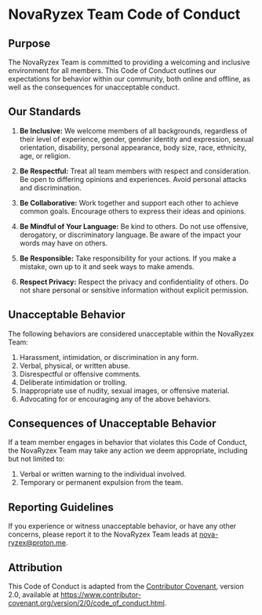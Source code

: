 # NovaRyzex Team Code of Conduct

## Purpose

The NovaRyzex Team is committed to providing a welcoming and inclusive environment for all members. This Code of Conduct outlines our expectations for behavior within our community, both online and offline, as well as the consequences for unacceptable conduct.

## Our Standards

1. **Be Inclusive:** We welcome members of all backgrounds, regardless of their level of experience, gender, gender identity and expression, sexual orientation, disability, personal appearance, body size, race, ethnicity, age, or religion.

2. **Be Respectful:** Treat all team members with respect and consideration. Be open to differing opinions and experiences. Avoid personal attacks and discrimination.

3. **Be Collaborative:** Work together and support each other to achieve common goals. Encourage others to express their ideas and opinions.

4. **Be Mindful of Your Language:** Be kind to others. Do not use offensive, derogatory, or discriminatory language. Be aware of the impact your words may have on others.

5. **Be Responsible:** Take responsibility for your actions. If you make a mistake, own up to it and seek ways to make amends.

6. **Respect Privacy:** Respect the privacy and confidentiality of others. Do not share personal or sensitive information without explicit permission.

## Unacceptable Behavior

The following behaviors are considered unacceptable within the NovaRyzex Team:

1. Harassment, intimidation, or discrimination in any form.
2. Verbal, physical, or written abuse.
3. Disrespectful or offensive comments.
4. Deliberate intimidation or trolling.
5. Inappropriate use of nudity, sexual images, or offensive material.
6. Advocating for or encouraging any of the above behaviors.

## Consequences of Unacceptable Behavior

If a team member engages in behavior that violates this Code of Conduct, the NovaRyzex Team may take any action we deem appropriate, including but not limited to:

1. Verbal or written warning to the individual involved.
2. Temporary or permanent expulsion from the team.

## Reporting Guidelines

If you experience or witness unacceptable behavior, or have any other concerns, please report it to the NovaRyzex Team leads at [nova-ryzex@proton.me](mailto:nova-ryzex@proton.me).

## Attribution

This Code of Conduct is adapted from the [Contributor Covenant](https://www.contributor-covenant.org/), version 2.0, available at https://www.contributor-covenant.org/version/2/0/code_of_conduct.html.

